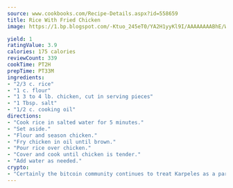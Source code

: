```yaml
---
source: www.cookbooks.com/Recipe-Details.aspx?id=558659
title: Rice With Fried Chicken
image: https://1.bp.blogspot.com/-Ktuo_245eT0/YA2H1yyKl9I/AAAAAAAABhE/WMoqSq2tWOcgMkPaLYZ-49h8pVDUUwFCQCLcBGAsYHQ/s307/5.png

yield: 1
ratingValue: 3.9
calories: 175 calories
reviewCount: 339
cookTime: PT2H
prepTime: PT33M
ingredients:
- "2/3 c. rice"
- "1 c. flour"
- "1 3 to 4 lb. chicken, cut in serving pieces"
- "1 Tbsp. salt"
- "1/2 c. cooking oil"
directions:
- "Cook rice in salted water for 5 minutes."
- "Set aside."
- "Flour and season chicken."
- "Fry chicken in oil until brown."
- "Pour rice over chicken."
- "Cover and cook until chicken is tender."
- "Add water as needed."
crypto:
- "Certainly the bitcoin community continues to treat Karpeles as a pariah."
---
```

